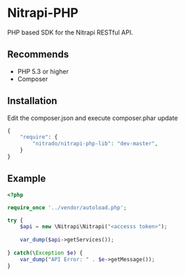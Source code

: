 Nitrapi-PHP
===========

PHP based SDK for the Nitrapi RESTful API.


Recommends
---------

* PHP 5.3 or higher
* Composer


Installation
------------

Edit the composer.json and execute composer.phar update
``` php
{
    "require": {
        "nitrado/nitrapi-php-lib": "dev-master",
    }
}
```

Example
-------

```php
<?php

require_once '../vendor/autoload.php';

try {
    $api = new \Nitrapi\Nitrapi("<accesss token>");
    
    var_dump($api->getServices());
    
} catch(\Exception $e) {
    var_dump("API Error: " . $e->getMessage());
}
```